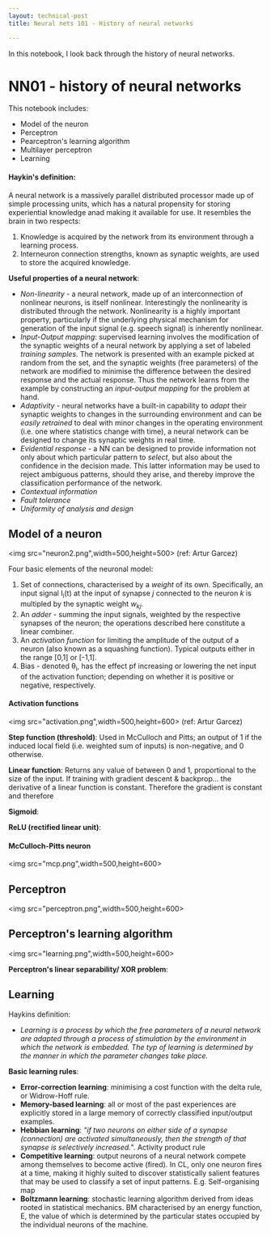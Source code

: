 ```yaml
---
layout: technical-post
title: Neural nets 101 - History of neural networks

---
```


In this notebook, I look back through the history of neural networks. 

# NN01 - history of neural networks

This notebook includes: 
- Model of the neuron
- Perceptron
- Pearceptron's learning algorithm 
- Multilayer perceptron
- Learning


#### Haykin's definition: 
A neural network is a massively parallel distributed processor made up of simple processing units, which has a natural propensity for storing experiential knowledge anad making it available for use. It resembles the brain in two respects: 
1. Knowledge is acquired by the network from its environment through a learning process. 
2. Interneuron connection strengths, known as synaptic weights, are used to store the acquired knowledge. 

**Useful properties of a neural network**: 
- *Non-linearity* - a neural network, made up of an interconnection of nonlinear neurons, is itself nonlinear. Interestingly the nonlinearity is distributed through the network. Nonlinearity is a highly important property, particularly if the underlying physical mechanism for generation of the input signal (e.g. speech signal) is inherently nonlinear. 
- *Input-Output mapping*: supervised learning involves the modification of the synaptic weights of a neural network by applying a set of labeled *training samples*. The network is presented with an example picked at random from the set, and the synaptic weights (free parameters) of the network are modified to minimise the difference between the desired response and the actual response. Thus the network learns from the example by constructing an *input-output mapping* for the problem at hand. 
- *Adaptivity* - neural networks have a built-in capability to *adapt* their synaptic weights to changes in the surrounding environment and can be *easily retrained* to deal with minor changes in the operating environment (i.e. one where statistics change with time), a neural network can be designed to change its synaptic weights in real time. 
- *Evidential response* - a NN can be designed to provide information not only about which particular pattern to *select*, but also about the confidence in the decision made. This latter information may be used to reject ambiguous patterns, should they arise, and thereby improve the classification performance of the network. 
- *Contextual information*
- *Fault tolerance* 
- *Uniformity of analysis and design* 


## Model of a neuron 

<img src="neuron2.png",width=500,height=500>
(ref: Artur Garcez)

Four basic elements of the neuronal model: 
1. Set of connections, characterised by a *weight* of its own. Specifically, an input signal I<sub>i</sub>(t) at the input of synapse *j* connected to the neuron *k* is multipled by the synaptic weight *w<sub>kj</sub>*. 
2. An *adder* - summing the input signals, weighted by the respective synapses of the neuron; the operations described here constitute a linear combiner. 
3. An *activation function* for limiting the amplitude of the output of a neuron (also known as a squashing function). Typical outputs either in the range [0,1] or [-1,1]. 
4. Bias - denoted θ<sub>i</sub>, has the effect pf increasing or lowering the net input of the activation function; depending on whether it is positive or negative, respectively. 

#### Activation functions
<img src="activation.png",width=500,height=600>
(ref: Artur Garcez)

**Step function (threshold)**: 
Used in McCulloch and Pitts; an output of 1 if the induced local field (i.e. weighted sum of inputs) is non-negative, and 0 otherwise. 


**Linear function**: 
Returns any value of between 0 and 1, proportional to the size of the input. If training with gradient descent & backprop... the derivative of a linear function is constant. Therefore the gradient is constant and therefore  

**Sigmoid**: 


**ReLU (rectified linear unit)**: 



#### McCulloch-Pitts neuron
<img src="mcp.png",width=500,height=600>




## Perceptron

<img src="perceptron.png",width=500,height=600>



## Perceptron's learning algorithm

<img src="learning.png",width=500,height=600>




**Perceptron's linear separability/ XOR problem**: 


## Learning 

Haykins definition: 
- *Learning is a process by which the free parameters of a neural network are adapted through a process of stimulation by the environment in which the network is embedded. The typ of learning is determined by the manner in which the parameter changes take place.*

**Basic learning rules**: 
- **Error-correction learning**: minimising a cost function with the delta rule, or Widrow-Hoff rule. 
- **Memory-based learning**: all or most of the past experiences are explicitly stored in a large memory of correctly classified input/output examples. 
- **Hebbian learning**: *"if two neurons on either side of a synapse (connection) are activated simultaneously, then the strength of that synapse is selectively increased.*". Activity product rule 
- **Competitive learning**: output neurons of a neural network compete among themselves to become active (fired). In CL, only one neuron fires at a time, making it highly suited to discover statistically salient features that may be used to classify a set of input patterns. E.g. Self-organising map
- **Boltzmann learning**: stochastic learning algorithm derived from ideas rooted in statistical mechanics. BM characterised by an energy function, E, the value of which is determined by the particular states occupied by the individual neurons of the machine. 




```python

```
